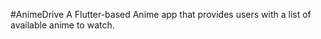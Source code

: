 #AnimeDrive
A Flutter-based Anime app that provides users with a list of available anime to watch.
 
 
